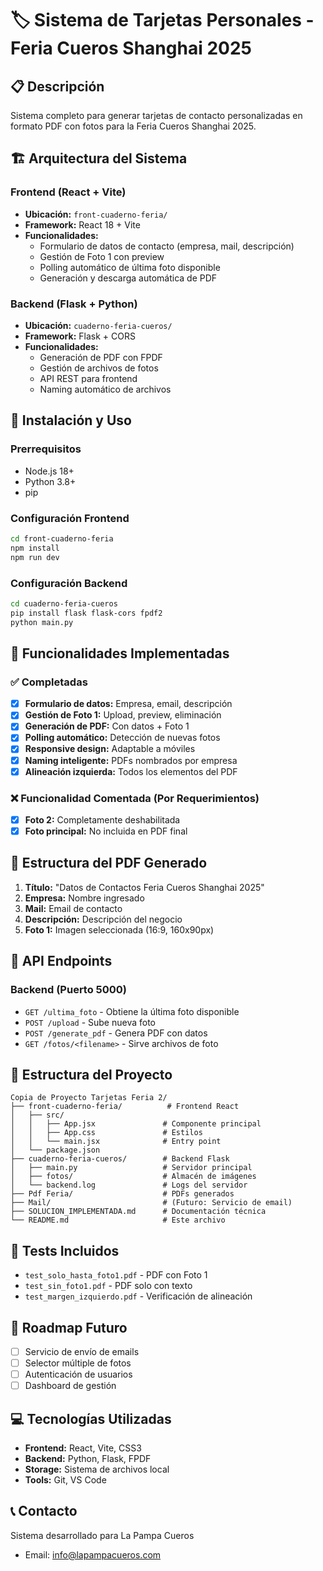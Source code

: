 # 🏷️ Sistema de Tarjetas Personales - Feria Cueros Shanghai 2025

## 📋 Descripción
Sistema completo para generar tarjetas de contacto personalizadas en formato PDF con fotos para la Feria Cueros Shanghai 2025.

## 🏗️ Arquitectura del Sistema

### Frontend (React + Vite)
- **Ubicación:** `front-cuaderno-feria/`
- **Framework:** React 18 + Vite
- **Funcionalidades:**
  - Formulario de datos de contacto (empresa, mail, descripción)
  - Gestión de Foto 1 con preview
  - Polling automático de última foto disponible
  - Generación y descarga automática de PDF

### Backend (Flask + Python)
- **Ubicación:** `cuaderno-feria-cueros/`
- **Framework:** Flask + CORS
- **Funcionalidades:**
  - Generación de PDF con FPDF
  - Gestión de archivos de fotos
  - API REST para frontend
  - Naming automático de archivos

## 🚀 Instalación y Uso

### Prerrequisitos
- Node.js 18+
- Python 3.8+
- pip

### Configuración Frontend
```bash
cd front-cuaderno-feria
npm install
npm run dev
```

### Configuración Backend
```bash
cd cuaderno-feria-cueros
pip install flask flask-cors fpdf2
python main.py
```

## 📱 Funcionalidades Implementadas

### ✅ Completadas
- [x] **Formulario de datos:** Empresa, email, descripción
- [x] **Gestión de Foto 1:** Upload, preview, eliminación
- [x] **Generación de PDF:** Con datos + Foto 1
- [x] **Polling automático:** Detección de nuevas fotos
- [x] **Responsive design:** Adaptable a móviles
- [x] **Naming inteligente:** PDFs nombrados por empresa
- [x] **Alineación izquierda:** Todos los elementos del PDF

### ❌ Funcionalidad Comentada (Por Requerimientos)
- [x] **Foto 2:** Completamente deshabilitada
- [x] **Foto principal:** No incluida en PDF final

## 📄 Estructura del PDF Generado
1. **Título:** "Datos de Contactos Feria Cueros Shanghai 2025"
2. **Empresa:** Nombre ingresado
3. **Mail:** Email de contacto
4. **Descripción:** Descripción del negocio
5. **Foto 1:** Imagen seleccionada (16:9, 160x90px)

## 🔧 API Endpoints

### Backend (Puerto 5000)
- `GET /ultima_foto` - Obtiene la última foto disponible
- `POST /upload` - Sube nueva foto
- `POST /generate_pdf` - Genera PDF con datos
- `GET /fotos/<filename>` - Sirve archivos de foto

## 📁 Estructura del Proyecto
```
Copia de Proyecto Tarjetas Feria 2/
├── front-cuaderno-feria/          # Frontend React
│   ├── src/
│   │   ├── App.jsx               # Componente principal
│   │   ├── App.css               # Estilos
│   │   └── main.jsx              # Entry point
│   └── package.json
├── cuaderno-feria-cueros/        # Backend Flask
│   ├── main.py                   # Servidor principal
│   ├── fotos/                    # Almacén de imágenes
│   └── backend.log               # Logs del servidor
├── Pdf Feria/                    # PDFs generados
├── Mail/                         # (Futuro: Servicio de email)
├── SOLUCION_IMPLEMENTADA.md      # Documentación técnica
└── README.md                     # Este archivo
```

## 🧪 Tests Incluidos
- `test_solo_hasta_foto1.pdf` - PDF con Foto 1
- `test_sin_foto1.pdf` - PDF solo con texto
- `test_margen_izquierdo.pdf` - Verificación de alineación

## 🔮 Roadmap Futuro
- [ ] Servicio de envío de emails
- [ ] Selector múltiple de fotos
- [ ] Autenticación de usuarios
- [ ] Dashboard de gestión

## 💻 Tecnologías Utilizadas
- **Frontend:** React, Vite, CSS3
- **Backend:** Python, Flask, FPDF
- **Storage:** Sistema de archivos local
- **Tools:** Git, VS Code

## 📞 Contacto
Sistema desarrollado para La Pampa Cueros
- Email: info@lapampacueros.com
